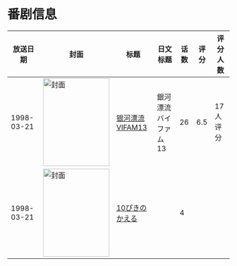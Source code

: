 # 番剧信息

|放送日期|封面|标题|日文标题|话数|评分|评分人数|
|---|---|---|---|---|---|---|
|1998-03-21|<img src="//lain.bgm.tv/pic/cover/c/ea/23/37471_GbGOr.jpg" alt="封面" style="width:150px;height:200px;object-fit:cover;">|[银河漂流VIFAM13](https://bangumi.tv/subject/37471)|銀河漂流バイファム13|26|6.5|17人评分|
|1998-03-21|<img src="//lain.bgm.tv/pic/cover/c/aa/e6/534126_V7LCG.jpg" alt="封面" style="width:150px;height:200px;object-fit:cover;">|[10ぴきのかえる](https://bangumi.tv/subject/534126)||4|||

